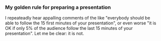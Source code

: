 ### My golden rule for preparing a presentation

I repeateadly hear appalling comments of the like "everybody should be able to follow the 15 first minutes of your presentation", or even worse "it is OK if only 5% of the audience follow the last 15 minutes of your presentation".
Let me be clear: it is not.

